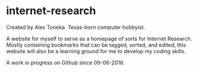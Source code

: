# internet-research
Created by Alex Toneka. Texas-born computer hobbyist.

A website for myself to serve as a homepage of sorts for Internet Research. Mostly containing bookmarks that can be tagged, sorted, and edited, this website will also be a learning ground for me to develop my coding skills. 

A work in progress on Github since 09-06-2016.
